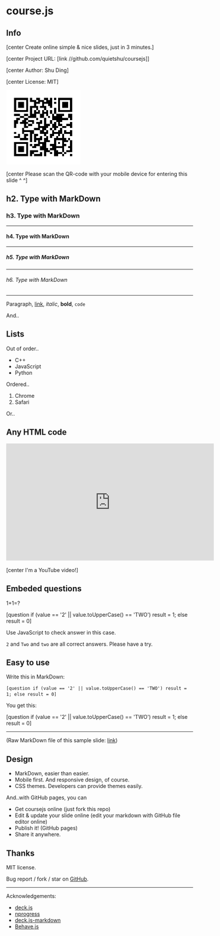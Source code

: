 # course.js

## Info

[center Create online simple & nice slides, just in 3 minutes.]

[center Project URL: [link //github.com/quietshu/coursejs]]

[center Author: Shu Ding]

[center License: MIT]

![I'm a nice qrcode!](docs/qrcode.png)

[center Please scan the QR-code with your mobile device for entering this slide ^ ^]

## h2. Type with MarkDown

### h3. Type with MarkDown

---

#### h4. Type with MarkDown

---

##### h5. Type with MarkDown

---

###### h6. Type with MarkDown

---

Paragraph, [link](#), *italic*, **bold**, `code`

And..

## Lists

Out of order..

- C++
- JavaScript
- Python

Ordered..

1. Chrome
2. Safari

Or..

## Any HTML code

<iframe width="560" height="315" src="https://www.youtube.com/embed/e7EfxMOElBE" frameborder="0" allowfullscreen></iframe>

[center I'm a YouTube video!]

## Embeded questions

1+1=?

[question if (value == '2' || value.toUpperCase() == 'TWO') result = 1; else result = 0]

Use JavaScript to check answer in this case.

`2` and `Two` and `two` are all correct answers. Please have a try.

## Easy to use

Write this in MarkDown:

	[question if (value == '2' || value.toUpperCase() == 'TWO') result = 1; else result = 0]
	
You get this:

[question if (value == '2' || value.toUpperCase() == 'TWO') result = 1; else result = 0]

---

(Raw MarkDown file of this sample slide: [link](demo.md))

## Design

- MarkDown, easier than easier.
- Mobile first. And responsive design, of course.
- CSS themes. Developers can provide  themes easily.

And..with GitHub pages, you can

- Get coursejs online (just fork this repo)
- Edit & update your slide online (edit your markdown with GitHub file editor online)
- Publish it! (GitHub pages)
- Share it anywhere.

## Thanks

MIT license. 

Bug report / fork / star on [GitHub](http://github.com/quietshu/coursejs).

---

Acknowledgements:

- [deck.js](https://github.com/imakewebthings/deck.js)
- [nprogress](https://github.com/rstacruz/nprogress/)
- [deck.js-markdown](https://github.com/tmbrggmn/deck.js-markdown)
- [Behave.js](https://github.com/jakiestfu/Behave.js)